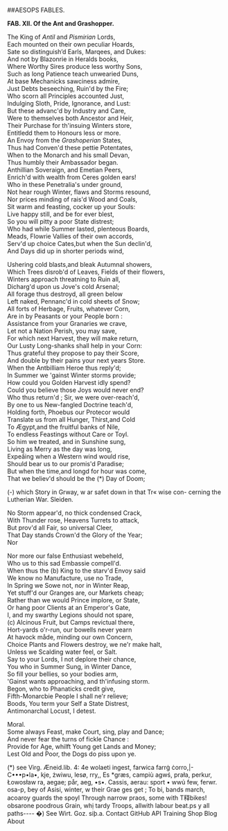 ##AESOPS FABLES.

**FAB. XII. Of the Ant and Grashopper.** 

The King of _Antil_ and _Pismirian_ Lords,  
Each mounted on their own peculiar Hoards,  
Sate so distinguish’d Earls, Marqees, and Dukes:  
And not by Blazonrie in Heralds books,   
Where Worthy Sires produce less worthy Sons,   
Such as long Patience teach unwearied Duns,   
At base Mechanicks sawciness admire,   
Just Debts beseeching, Ruin'd by the Fire;   
Who scorn all Principles accounted Just,   
Indulging Sloth, Pride, Ignorance, and Lust:   
But these advanc'd by Industry and Care,   
Were to themselves both Ancestor and Heir,   
Their Purchase for th'insuing Winters store,   
Entitledd them to Honours less or more.  
  An Envoy from the _Grashoperian_ States,         
Thus had Conven'd these pettie Potentates,       
When to the Monarch and his small Devan,       
Thus humbly their Ambassador began.      
  Anthillian Soveraign, and Emetian Peers,   
Enrich'd with wealth from Ceres golden ears!   
Who in these Penetralia's under ground,   
Not hear rough Winter, flaws and Storms resound,   
Nor prices minding of rais'd Wood and Coals,   
Sit warm and feasting, cocker up your Souls:   
Live happy still, and be for ever blest,   
So you will pitty a poor State distrest;   
Who had while Summer lasted, plenteous Boards,   
Meads, Flowrie Vallies of their own accords,  
Serv'd up choice Cates,but when the Sun declin'd,  
And Days did up in shorter periods wind,  

Ushering cold blasts,and bleak Autumnal showers,   
Which Trees disrob'd of Leaves, Fields of their flowers,   
Winters approach threatning to Ruin all,   
Dicharg'd upon us Jove's cold Arsenal;   
All forage thus destroyd, all green below   
Left naked, Pennanc'd in cold sheets of Snow;   
All forts of Herbage, Fruits, whatever Corn,   
Are in by Peasants or your People born :   
Assistance from your Granaries we crave,   
Let not a Nation Perish, you may save,   
For which next Harvest, they will make return,   
Our Lusty Long-shanks shall help in your Corn:   
Thus grateful they propose to pay their Score,   
And double by their pains your next years Store.   
When the Antbilliam Heroe thus reply'd;   
In Summer we 'gainst Winter storms provide;   
How could you Golden Harvest idly spend?   
Could you believe those Joys would never end?   
Who thus return'd ; Sir, we were over-reach'd,   
By one to us New-fangled Doctrine teach'd,   
Holding forth, Phoebus our Protecor would   
Translate us from all Hunger, Thirst,and Cold   
To Ægypt,and the fruitful banks of Nile,   
To endless Feastings without Care or Toyl.   
So him we treated, and in Sunshine sung,   
Living as Merry as the day was long,   
Expeầing when a Western wind would rise,   
Should bear us to our promis'd Paradise;   
But when the time,and longd for hour was come,   
That we believ'd should be the (*) Day of Doom;  

(-) which Story in Grway, w ar
safet down in that Tr« wise con-
cerning the Lutherian War. Sleiden.

No Storm appear'd, no thick condensed Crack,  
With Thunder rose, Heavens Turrets to attack,   
But prov'd all Fair, so universal Cleer,  
That Day stands Crown'd the Glory of the Year;   
                                      Nor

Nor more our false Enthusiast webeheld,   
Who us to this sad Embassie compell'd.   
When thus the (b) King to the starv'd Envoy said  
We know no Manufacture, use no Trade,   
In Spring we Sowe not, nor in Winter Reap,   
Yet stuff'd our Granges are, our Markets cheap;   
Rather than we would Prince implore, or State,   
Or hang poor Clients at an Emperor's Gate,   
I, and my swarthy Legions should not spare,  
(c) Alcinous Fruit, but Camps revictual there,   
Hort-yards o'r-run, our bowells never yearn   
At havock måde, minding our own Concern,   
Choice Plants and Flowers destroy, we ne'r make halt,   
Unless we Scalding water feel, or Salt.    
  Say to your Lords, I not deplore their chance,   
You who in Summer Sung, in Winter Dance,   
So fill your bellies, so your bodies arm,   
'Gainst wants approaching, and th'infusing storm.   
Begon, who to Phanaticks credit give,   
Fifth-Monarcbie People I shall ne'r relieve;   
Boods, You term your Self a State Distrest,   
Antimonarchal Locust, I detest.  

Moral.   
Some always Feast, make Court, sing, play and Dance;  
And never fear the turns of fickle Chance :   
Provide for Age, whilft Young get Lands and Money;   
Lest Old and Poor, the Dogs do piss upon ye.  


(*) see Virg. Æneid.lib. 4: 4e wolaeti ingest, farwica farrġ ċorro,|- C•••p•la•, kje, żwiwu, lesø, rry,, Es *græs, campiù agwś, prała, perkur, Łowosław ra, aegae; pår, aeg,
•s•. Cassis, aerau: sport • wwủ few, ferwr.
osa-p, ɓey of Asisi, winter, w their Grae
ges get ; To bi, bands march, acoaroy guards the spoyl Through narrow praos, some with T释bikes! obsarone poodrous Grain, whị tardy Troops, allwith labour beat.ps y all paths----
�) See Wirt. Goz. siþ.a.
Contact GitHub API Training Shop Blog About

